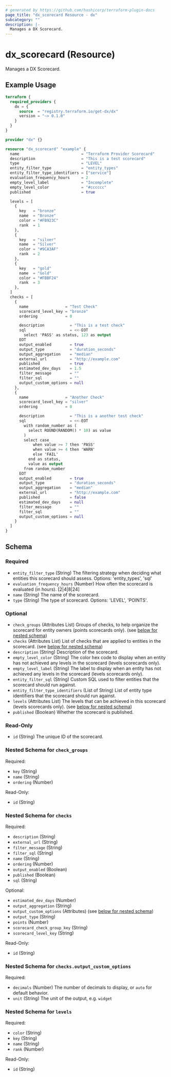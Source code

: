 ```yaml
---
# generated by https://github.com/hashicorp/terraform-plugin-docs
page_title: "dx_scorecard Resource - dx"
subcategory: ""
description: |-
  Manages a DX Scorecard.
---
```


# dx_scorecard (Resource)

Manages a DX Scorecard.

## Example Usage

```terraform
terraform {
  required_providers {
    dx = {
      source  = "registry.terraform.io/get-dx/dx"
      version = "~> 0.1.0"
    }
  }
}

provider "dx" {}

resource "dx_scorecard" "example" {
  name                           = "Terraform Provider Scorecard"
  description                    = "This is a test scorecard"
  type                           = "LEVEL"
  entity_filter_type             = "entity_types"
  entity_filter_type_identifiers = ["service"]
  evaluation_frequency_hours     = 2
  empty_level_label              = "Incomplete"
  empty_level_color              = "#cccccc"
  published                      = true

  levels = [
    {
      key   = "bronze"
      name  = "Bronze"
      color = "#FB923C"
      rank  = 1
    },
    {
      key   = "silver"
      name  = "Silver"
      color = "#9CA3AF"
      rank  = 2
    },
    {
      key   = "gold"
      name  = "Gold"
      color = "#FBBF24"
      rank  = 3
    },
  ]
  checks = [
    {
      name                = "Test Check"
      scorecard_level_key = "bronze"
      ordering            = 0

      description           = "This is a test check"
      sql                   = <<-EOT
        select 'PASS' as status, 123 as output
      EOT
      output_enabled        = true
      output_type           = "duration_seconds"
      output_aggregation    = "median"
      external_url          = "http://example.com"
      published             = true
      estimated_dev_days    = 1.5
      filter_message        = ""
      filter_sql            = ""
      output_custom_options = null
    },
    {
      name                = "Another Check"
      scorecard_level_key = "silver"
      ordering            = 0

      description           = "This is a another test check"
      sql                   = <<-EOT
        with random_number as (
          select ROUND(RANDOM() * 10) as value
        )
        select case
            when value >= 7 then 'PASS'
            when value >= 4 then 'WARN'
            else 'FAIL'
          end as status,
          value as output
        from random_number
      EOT
      output_enabled        = true
      output_type           = "duration_seconds"
      output_aggregation    = "median"
      external_url          = "http://example.com"
      published             = false
      estimated_dev_days    = null
      filter_message        = ""
      filter_sql            = ""
      output_custom_options = null
    }
  ]
}
```

<!-- schema generated by tfplugindocs -->
## Schema

### Required

- `entity_filter_type` (String) The filtering strategy when deciding what entities this scorecard should assess. Options: 'entity_types', 'sql'
- `evaluation_frequency_hours` (Number) How often the scorecard is evaluated (in hours). [2|4|8|24]
- `name` (String) The name of the scorecard.
- `type` (String) The type of scorecard. Options: 'LEVEL', 'POINTS'.

### Optional

- `check_groups` (Attributes List) Groups of checks, to help organize the scorecard for entity owners (points scorecards only). (see [below for nested schema](#nestedatt--check_groups))
- `checks` (Attributes List) List of checks that are applied to entities in the scorecard. (see [below for nested schema](#nestedatt--checks))
- `description` (String) Description of the scorecard.
- `empty_level_color` (String) The color hex code to display when an entity has not achieved any levels in the scorecard (levels scorecards only).
- `empty_level_label` (String) The label to display when an entity has not achieved any levels in the scorecard (levels scorecards only).
- `entity_filter_sql` (String) Custom SQL used to filter entities that the scorecard should run against.
- `entity_filter_type_identifiers` (List of String) List of entity type identifiers that the scorecard should run against.
- `levels` (Attributes List) The levels that can be achieved in this scorecard (levels scorecards only). (see [below for nested schema](#nestedatt--levels))
- `published` (Boolean) Whether the scorecard is published.

### Read-Only

- `id` (String) The unique ID of the scorecard.

<a id="nestedatt--check_groups"></a>
### Nested Schema for `check_groups`

Required:

- `key` (String)
- `name` (String)
- `ordering` (Number)

Read-Only:

- `id` (String)


<a id="nestedatt--checks"></a>
### Nested Schema for `checks`

Required:

- `description` (String)
- `external_url` (String)
- `filter_message` (String)
- `filter_sql` (String)
- `name` (String)
- `ordering` (Number)
- `output_enabled` (Boolean)
- `published` (Boolean)
- `sql` (String)

Optional:

- `estimated_dev_days` (Number)
- `output_aggregation` (String)
- `output_custom_options` (Attributes) (see [below for nested schema](#nestedatt--checks--output_custom_options))
- `output_type` (String)
- `points` (Number)
- `scorecard_check_group_key` (String)
- `scorecard_level_key` (String)

Read-Only:

- `id` (String)

<a id="nestedatt--checks--output_custom_options"></a>
### Nested Schema for `checks.output_custom_options`

Required:

- `decimals` (Number) The number of decimals to display, or `auto` for default behavior.
- `unit` (String) The unit of the output, e.g. `widget`



<a id="nestedatt--levels"></a>
### Nested Schema for `levels`

Required:

- `color` (String)
- `key` (String)
- `name` (String)
- `rank` (Number)

Read-Only:

- `id` (String)
